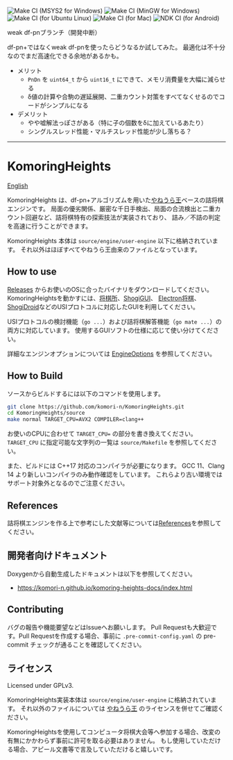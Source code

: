 ![Make CI (MSYS2 for Windows)](https://github.com/komori-n/KomoringHeights/workflows/Make%20CI%20(MSYS2%20for%20Windows)/badge.svg?event=push)
![Make CI (MinGW for Windows)](https://github.com/komori-n/KomoringHeights/workflows/Make%20CI%20(MinGW%20for%20Windows)/badge.svg?event=push)
![Make CI (for Ubuntu Linux)](https://github.com/komori-n/KomoringHeights/workflows/Make%20CI%20(for%20Ubuntu%20Linux)/badge.svg?event=push)
![Make CI (for Mac)](https://github.com/komori-n/KomoringHeights/workflows/Make%20CI%20(for%20Mac)/badge.svg?event=push)
![NDK CI (for Android)](https://github.com/komori-n/KomoringHeights/workflows/NDK%20CI%20(for%20Android)/badge.svg?event=push)

weak df-pnブランチ（開発中断）

df-pn+ではなくweak df-pnを使ったらどうなるか試してみた。
最適化は不十分なのでまだ高速化できる余地があるかも。

- メリット
  - `PnDn` を `uint64_t` から `uint16_t` にできて、メモリ消費量を大幅に減らせる
  - δ値の計算や合駒の遅延展開、二重カウント対策をすべてなくせるのでコードがシンプルになる
- デメリット
  - やや嘘解法っぽさがある（特に子の個数をδに加えているあたり）
  - シングルスレッド性能・マルチスレッド性能が少し落ちる？

---

# KomoringHeights

[English](README.en.md)

KomoringHeights は、df-pn+アルゴリズムを用いた[やねうら王](https://github.com/yaneurao/YaneuraOu/)ベースの詰将棋エンジンです。
局面の優劣関係、厳密な千日手検出、局面の合流検出と二重カウント回避など、詰将棋特有の探索技法が実装されており、
詰み／不詰の判定を高速に行うことができます。

KomoringHeights 本体は `source/engine/user-engine` 以下に格納されています。
それ以外はほぼすべてやねうら王由来のファイルとなっています。

## How to use

[Releases](https://github.com/komori-n/KomoringHeights/releases) からお使いのOSに合ったバイナリをダウンロードしてください。
KomoringHeightsを動かすには、[将棋所](http://shogidokoro.starfree.jp/)、[ShogiGUI](http://shogigui.siganus.com/)、
[Electron将棋](https://sunfish-shogi.github.io/electron-shogi/)、 [ShogiDroid](http://shogidroid.siganus.com/)などのUSIプロトコルに対応したGUIを利用してください。

USIプロトコルの検討機能（`go ...`）および詰将棋解答機能（`go mate ...`）の両方に対応しています。
使用するGUIソフトの仕様に応じて使い分けてください。

詳細なエンジンオプションについては [EngineOptions](source/engine/user-engine/docs/EngineOptions.txt) を参照してください。

## How to Build

ソースからビルドするには以下のコマンドを使用します。

```sh
git clone https://github.com/komori-n/KomoringHeights.git
cd KomoringHeights/source
make normal TARGET_CPU=AVX2 COMPILER=clang++
```

お使いのCPUに合わせて `TARGET_CPU=` の部分を書き換えてください。
`TARGET_CPU` に指定可能な文字列の一覧は `source/Makefile` を参照してください。

また、ビルドには C++17 対応のコンパイラが必要になります。
GCC 11、Clang 14 より新しいコンパイラのみ動作確認をしています。
これらより古い環境ではサポート対象外となるのでご注意ください。

## References

詰将棋エンジンを作る上で参考にした文献等については[References](source/engine/user-engine/docs/refs.md)を参照してください。

## 開発者向けドキュメント

Doxygenから自動生成したドキュメントは以下を参照してください。

- <https://komori-n.github.io/komoring-heights-docs/index.html>

## Contributing

バグの報告や機能要望などはIssueへお願いします。
Pull Requestも大歓迎です。Pull Requestを作成する場合、事前に `.pre-commit-config.yaml` の pre-commit チェックが通ることを確認してください。

## ライセンス

Licensed under GPLv3.

KomoringHeights実装本体は `source/engine/user-engine` に格納されています。
それ以外のファイルについては [やねうら王](https://github.com/yaneurao/YaneuraOu/) のライセンスを併せてご確認ください。

KomoringHeightsを使用してコンピュータ将棋大会等へ参加する場合、改変の有無にかかわらず事前に許可を取る必要はありません。
もし使用していただける場合、アピール文書等で言及していただけると嬉しいです。
